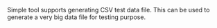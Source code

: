 Simple tool supports generating CSV test data file.
This can be used to generate a very big data file for testing purpose.
